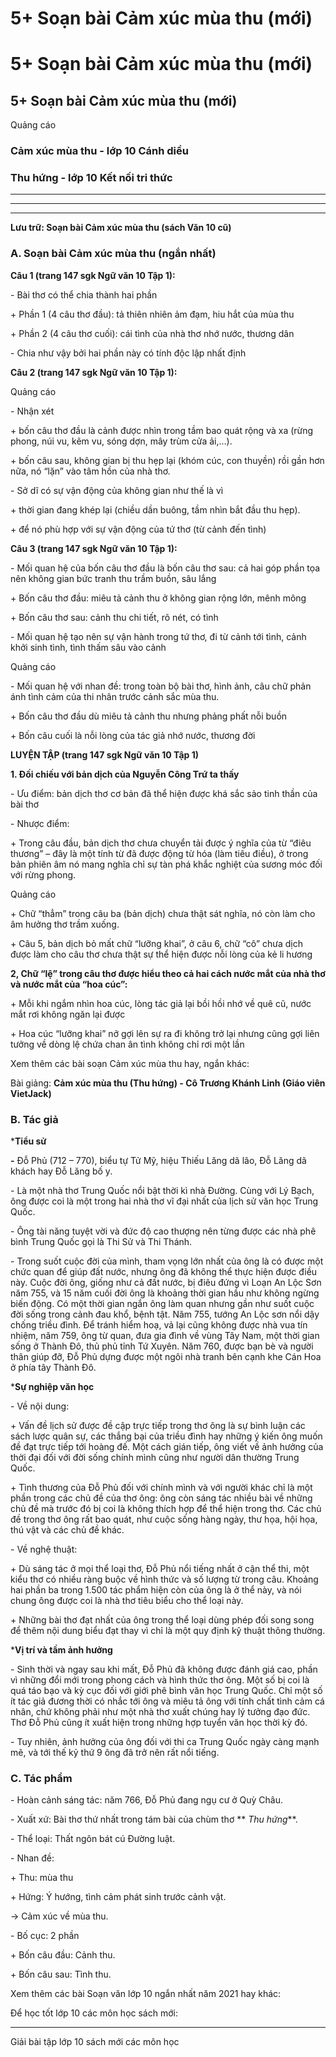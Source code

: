 # 5+ Soạn bài Cảm xúc mùa thu (mới)

# 5+ Soạn bài Cảm xúc mùa thu (mới)

## 5+ Soạn bài Cảm xúc mùa thu (mới)

Quảng cáo

### Cảm xúc mùa thu - lớp 10 Cánh diều

### Thu hứng - lớp 10 Kết nối tri thức

* * *

* * *

* * *

**Lưu trữ: Soạn bài Cảm xúc mùa thu (sách Văn 10 cũ)**

### **A. Soạn bài Cảm xúc mùa thu (ngắn nhất)**

**Câu 1 (trang 147 sgk Ngữ văn 10 Tập 1):**

\- Bài thơ có thể chia thành hai phần 

\+ Phần 1 (4 câu thơ đầu): tả thiên nhiên ảm đạm, hiu hắt của mùa thu 

\+ Phần 2 (4 câu thơ cuối): cái tình của nhà thơ nhớ nước, thương dân 

\- Chia như vậy bởi hai phần này có tính độc lập nhất định 

**Câu 2 (trang 147 sgk Ngữ văn 10 Tập 1):**

Quảng cáo

\- Nhận xét 

\+ bốn câu thơ đầu là cảnh được nhìn trong tầm bao quát rộng và xa (rừng phong, núi vu, kẽm vu, sóng dợn, mây trùm cửa ải,…). 

\+ bốn câu sau, không gian bị thu hẹp lại (khóm cúc, con thuyền) rồi gần hơn nữa, nó “lặn” vào tâm hồn của nhà thơ. 

\- Sở dĩ có sự vận động của không gian như thế là vì 

\+ thời gian đang khép lại (chiều dần buông, tầm nhìn bắt đầu thu hẹp). 

\+ để nó phù hợp với sự vận động của tứ thơ (từ cảnh đến tình) 

**Câu 3 (trang 147 sgk Ngữ văn 10 Tập 1):**

\- Mối quan hệ của bốn câu thơ đầu là bốn câu thơ sau: cả hai góp phần tọa nên không gian bức tranh thu trầm buồn, sâu lắng 

\+ Bốn câu thơ đầu: miêu tả cảnh thu ở không gian rộng lớn, mênh mông 

\+ Bốn câu thơ sau: cảnh thu chi tiết, rõ nét, có tình 

\- Mối quan hệ tạo nên sự vận hành trong tứ thơ, đi từ cảnh tới tình, cảnh khởi sinh tình, tình thấm sâu vào cảnh 

Quảng cáo

\- Mối quan hệ với nhan đề: trong toàn bộ bài thơ, hình ảnh, câu chữ phản ánh tình cảm của thi nhân trước cảnh sắc mùa thu. 

\+ Bốn câu thơ đầu dù miêu tả cảnh thu nhưng phảng phất nỗi buồn 

\+ Bốn câu cuối là nỗi lòng của tác giả nhớ nước, thương đời 

**LUYỆN TẬP (trang 147 sgk Ngữ văn 10 Tập 1)**

**1\. Đối chiếu với bản dịch của Nguyễn Công Trứ ta thấy**

\- Ưu điểm: bản dịch thơ cơ bản đã thể hiện được khá sắc sảo tinh thần của bài thơ 

\- Nhược điểm: 

\+ Trong câu đầu, bản dịch thơ chưa chuyển tải được ý nghĩa của từ “điêu thương” – đây là một tính từ đã được động từ hóa (làm tiêu điều), ở trong bản phiên âm nó mang nghĩa chỉ sự tàn phá khắc nghiệt của sương móc đối với rừng phong. 

Quảng cáo

\+ Chữ “thẳm” trong câu ba (bản dịch) chưa thật sát nghĩa, nó còn làm cho âm hưởng thơ trầm xuống. 

\+ Câu 5, bản dịch bỏ mất chữ “lưỡng khai”, ở câu 6, chữ “cô” chưa dịch được làm cho câu thơ chưa thật sự thể hiện được nỗi lòng của kẻ li hương 

**2, Chữ “lệ” trong câu thơ được hiểu theo cả hai cách nước mắt của nhà thơ và nước mắt của “hoa cúc”:**

\+ Mỗi khi ngắm nhìn hoa cúc, lòng tác giả lại bồi hồi nhớ về quê cũ, nước mắt rơi không ngăn lại được 

\+ Hoa cúc “lưỡng khai” nở gợi lên sự ra đi không trở lại nhưng cũng gợi liên tưởng về dòng lệ chứa chan ân tình không chỉ rơi một lần 

Xem thêm các bài soạn Cảm xúc mùa thu hay, ngắn khác:

Bài giảng: **Cảm xúc mùa thu (Thu hứng) - Cô Trương Khánh Linh (Giáo viên VietJack)**

### **B. Tác giả**

***Tiểu sử**

**-** Đỗ Phủ (712 – 770), biểu tự Tử Mỹ, hiệu Thiếu Lăng dã lão, Đỗ Lăng dã khách hay Đỗ Lăng bố y.

\- Là một nhà thơ Trung Quốc nổi bật thời kì nhà Đường. Cùng với Lý Bạch, ông được coi là một trong hai nhà thơ vĩ đại nhất của lịch sử văn học Trung Quốc.

\- Ông tài năng tuyệt vời và đức độ cao thượng nên từng được các nhà phê bình Trung Quốc gọi là Thi Sử và Thi Thánh.

\- Trong suốt cuộc đời của mình, tham vọng lớn nhất của ông là có được một chức quan để giúp đất nước, nhưng ông đã không thể thực hiện được điều này. Cuộc đời ông, giống như cả đất nước, bị điêu đứng vì Loạn An Lộc Sơn năm 755, và 15 năm cuối đời ông là khoảng thời gian hầu như không ngừng biến động. Có một thời gian ngắn ông làm quan nhưng gần như suốt cuộc đời sống trong cảnh đau khổ, bệnh tật. Năm 755, tướng An Lộc sơn nổi dậy chống triều đình. Để tránh hiểm hoạ, vả lại cũng không được nhà vua tín nhiệm, năm 759, ông từ quan, đưa gia đình về vùng Tây Nam, một thời gian sống ở Thành Đô, thủ phủ tỉnh Tứ Xuyên. Năm 760, được bạn bè và người thân giúp đỡ, Đỗ Phủ dựng được một ngôi nhà tranh bên cạnh khe Cán Hoa ở phía tây Thành Đô. 

***Sự nghiệp văn học**

\- Về nội dung: 

\+ Vấn đề lịch sử được đề cập trực tiếp trong thơ ông là sự bình luận các sách lược quân sự, các thắng bại của triều đình hay những ý kiến ông muốn đề đạt trực tiếp tới hoàng đế. Một cách gián tiếp, ông viết về ảnh hưởng của thời đại đối với đời sống chính mình cũng như người dân thường Trung Quốc.

\+ Tình thương của Đỗ Phủ đối với chính mình và với người khác chỉ là một phần trong các chủ đề của thơ ông: ông còn sáng tác nhiều bài về những chủ đề mà trước đó bị coi là không thích hợp để thể hiện trong thơ. Các chủ đề trong thơ ông rất bao quát, như cuộc sống hàng ngày, thư họa, hội họa, thú vật và các chủ đề khác.

\- Về nghệ thuật: 

\+ Dù sáng tác ở mọi thể loại thơ, Đỗ Phủ nổi tiếng nhất ở cận thể thi, một kiểu thơ có nhiều ràng buộc về hình thức và số lượng từ trong câu. Khoảng hai phần ba trong 1.500 tác phẩm hiện còn của ông là ở thể này, và nói chung ông được coi là nhà thơ tiêu biểu cho thể loại này.

\+ Những bài thơ đạt nhất của ông trong thể loại dùng phép đối song song để thêm nội dung biểu đạt thay vì chỉ là một quy định kỹ thuật thông thường.

***Vị trí và tầm ảnh hưởng**

\- Sinh thời và ngay sau khi mất, Đỗ Phủ đã không được đánh giá cao, phần vì những đổi mới trong phong cách và hình thức thơ ông. Một số bị coi là quá táo bạo và kỳ cục đối với giới phê bình văn học Trung Quốc. Chỉ một số ít tác giả đương thời có nhắc tới ông và miêu tả ông với tính chất tình cảm cá nhân, chứ không phải như một nhà thơ xuất chúng hay lý tưởng đạo đức. Thơ Đỗ Phủ cũng ít xuất hiện trong những hợp tuyển văn học thời kỳ đó.

\- Tuy nhiên, ảnh hưởng của ông đối với thi ca Trung Quốc ngày càng mạnh mẽ, và tới thế kỷ thứ 9 ông đã trở nên rất nổi tiếng. 

### **C. Tác phẩm**

\- Hoàn cảnh sáng tác: năm 766, Đỗ Phủ đang ngụ cư ở Quỳ Châu.

\- Xuất xứ: Bài thơ thứ nhất trong tám bài của chùm thơ ** _Thu hứng_**.

\- Thể loại: Thất ngôn bát cú Đường luật.

\- Nhan đề: 

\+ Thu: mùa thu

\+ Hứng: Ý hướng, tình cảm phát sinh trước cảnh vật.

→ Cảm xúc về mùa thu.

\- Bố cục: 2 phần

\+ Bốn câu đầu: Cảnh thu.

\+ Bốn câu sau: Tình thu.

Xem thêm các bài Soạn văn lớp 10 ngắn nhất năm 2021 hay khác:

Để học tốt lớp 10 các môn học sách mới:

* * *

Giải bài tập lớp 10 sách mới các môn học
